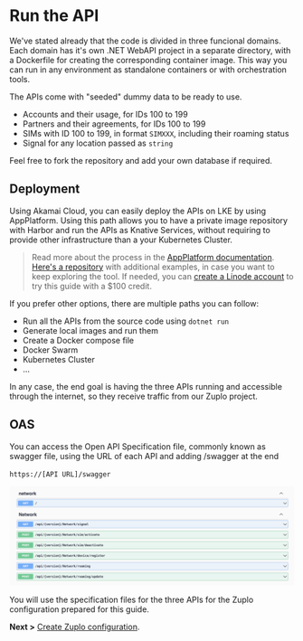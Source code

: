 # Run the API

We've stated already that the code is divided in three funcional domains. Each domain has it's own .NET WebAPI project in a separate directory, with a Dockerfile for creating the corresponding container image. This way you can run in any environment as standalone containers or with orchestration tools.

The APIs come with "seeded" dummy data to be ready to use.

- Accounts and their usage, for IDs 100 to 199
- Partners and their agreements, for IDs 100 to 199
- SIMs with ID 100 to 199, in format `SIMXXX`, including their roaming status
- Signal for any location passed as `string`

Feel free to fork the repository and add your own database if required.

## Deployment

Using Akamai Cloud, you can easily deploy the APIs on LKE by using AppPlatform. Using this path allows you to have a private image repository with Harbor and run the APIs as Knative Services, without requiring to provide other infrastructure than a your Kubernetes Cluster.

> Read more about the process in the [AppPlatform documentation](https://apl-docs.net/docs/akamai-app-platform/introduction). [Here's a repository](https://github.com/jgaonakm/apl-sample-workloads) with additional examples, in case you want to keep exploring the tool. If needed, you can [create a Linode account](https://login.linode.com/signup?promo=docs05012025) to try this guide with a $100 credit.

If you prefer other options, there are multiple paths you can follow:

- Run all the APIs from the source code using `dotnet run`
- Generate local images and run them
- Create a Docker compose file
- Docker Swarm
- Kubernetes Cluster
- ...

In any case, the end goal is having the three APIs running and accessible through the internet, so they receive traffic from our Zuplo project.

## OAS

You can access the Open API Specification file, commonly known as swagger file, using the URL of each API and adding /swagger at the end

`https://[API URL]/swagger`

![OAS File](img/OAS.png)

You will use the specification files for the three APIs for the Zuplo configuration prepared for this guide.

**Next >** [Create Zuplo configuration](zuplo.md).
